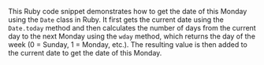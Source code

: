This Ruby code snippet demonstrates how to get the date of this Monday using the `Date` class in Ruby. It first gets the current date using the `Date.today` method and then calculates the number of days from the current day to the next Monday using the `wday` method, which returns the day of the week (0 = Sunday, 1 = Monday, etc.). The resulting value is then added to the current date to get the date of this Monday.